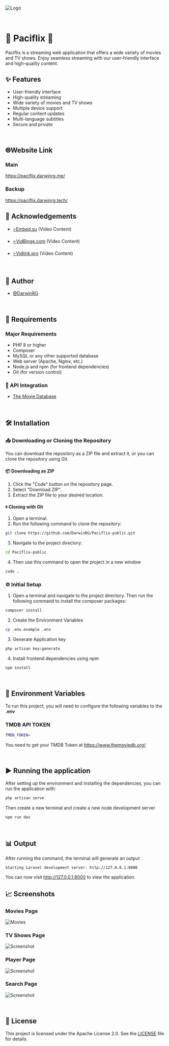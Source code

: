 ![Logo](public/logo.png)

&nbsp;

# 🌊 Paciflix 🍿

Paciflix is a streaming web application that offers a wide variety of movies and TV shows. Enjoy seamless streaming with our user-friendly interface and high-quality content.

## ✨ Features

-   User-friendly interface
-   High-quality streaming
-   Wide variety of movies and TV shows
-   Multiple device support
-   Regular content updates
-   Multi-language subtitles
-   Secure and private

&nbsp;

## 🌐Website Link

### Main

https://paciflix.darwinrg.me/

### Backup

https://paciflix.darwinrg.tech/

## 🙏 Acknowledgements

-   [⭐Embed.su](https://embed.su/) (Video Content)
-   [⭐VidBinge.com](https://www.vidbinge.com/) (Video Content)
-   [⭐Vidlink.pro](https://vidlink.pro/) (Video Content)

    &nbsp;

## 🧑 Author

-   [@DarwinRG](https://github.com/DarwinRG)

&nbsp;

## 📒 Requirements

### Major Requirements

-   PHP 8 or higher
-   Composer
-   MySQL or any other supported database
-   Web server (Apache, Nginx, etc.)
-   Node.js and npm (for frontend dependencies)
-   Git (for version control)

### 🧩 API Integration

-   [The Movie Database](https://www.themoviedb.org/)

&nbsp;

## 🛠️ Installation

### 📥 Downloading or Cloning the Repository

You can download the repository as a ZIP file and extract it, or you can clone the repository using Git.

#### 📦 Downloading as ZIP

1. Click the "Code" button on the repository page.
2. Select "Download ZIP".
3. Extract the ZIP file to your desired location.

#### 🌀 Cloning with Git

1. Open a terminal.
2. Run the following command to clone the repository:

```sh
git clone https://github.com/DarwinRG/Paciflix-public.git
```

3. Navigate to the project directory:

```sh
cd Paciflix-public
```

4. Then use this command to open the project in a new window

```sh
code .
```

### ⚙️ Initial Setup

1. Open a terminal and navigate to the project directory. Then run the following command to install the composer packages:

```sh
composer install
```

2. Create the Environment Variables

```sh
cp .env.example .env
```

3. Generate Application key

```sh
php artisan key:generate
```

4. Install frontend dependencies using npm

```sh
npm install
```

&nbsp;

## 🔧 Environment Variables

To run this project, you will need to configure the following variables to the **.env**

### TMDB API TOKEN

```sh
TMDB_TOKEN=
```

You need to get your TMDB Token at https://www.themoviedb.org/

&nbsp;

## ▶️ Running the application

After setting up the environment and installing the dependencies, you can run the application with:

```sh
php artisan serve
```

Then create a new terminal and create a new node development server

```sh
npm run dev
```

&nbsp;

## 📊 Output

After running the command, the terminal will generate an output

```
Starting Laravel development server: http://127.0.0.1:8000
```

You can now visit http://127.0.0.1:8000 to view the application.

## 📈 Screenshots

### Movies Page

![Movies](public/ss_movies.jpeg)

### TV Shows Page

![Screenshot](public/ss_tv.jpeg)

### Player Page

![Screenshot](public/ss_player.jpeg)

### Search Page

![Screenshot](public/ss_search.jpeg)

&nbsp;

## 📜 License

This project is licensed under the Apache License 2.0. See the [LICENSE](LICENSE) file for details.

